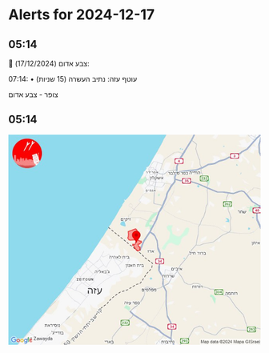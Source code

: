 # Alerts for 2024-12-17

## 05:14

🔴 צבע אדום (17/12/2024):

07:14:
• עוטף עזה: נתיב העשרה (15 שניות)

צופר - צבע אדום

## 05:14

![Photo](images/38128.jpg)

